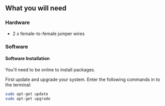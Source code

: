 ## What you will need

### Hardware

* 2 x female-to-female jumper wires

### Software

#### Software Installation

You'll need to be online to install packages.

First update and upgrade your system. Enter the following commands in to the terminal:

```bash
sudo apt-get update
sudo apt-get upgrade
```
